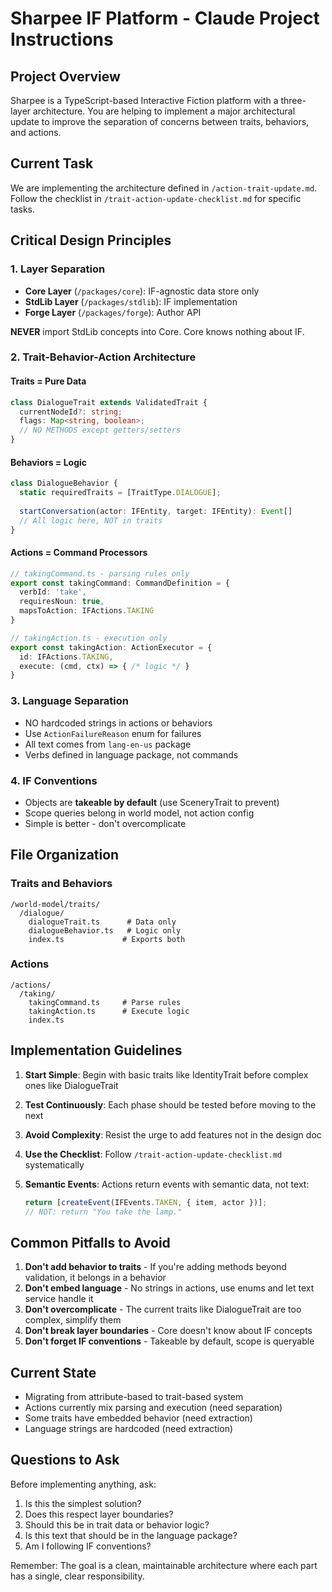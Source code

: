 # Sharpee IF Platform - Claude Project Instructions

## Project Overview
Sharpee is a TypeScript-based Interactive Fiction platform with a three-layer architecture. You are helping to implement a major architectural update to improve the separation of concerns between traits, behaviors, and actions.

## Current Task
We are implementing the architecture defined in `/action-trait-update.md`. Follow the checklist in `/trait-action-update-checklist.md` for specific tasks.

## Critical Design Principles

### 1. Layer Separation
- **Core Layer** (`/packages/core`): IF-agnostic data store only
- **StdLib Layer** (`/packages/stdlib`): IF implementation
- **Forge Layer** (`/packages/forge`): Author API

**NEVER** import StdLib concepts into Core. Core knows nothing about IF.

### 2. Trait-Behavior-Action Architecture

#### Traits = Pure Data
```typescript
class DialogueTrait extends ValidatedTrait {
  currentNodeId?: string;
  flags: Map<string, boolean>;
  // NO METHODS except getters/setters
}
```

#### Behaviors = Logic
```typescript
class DialogueBehavior {
  static requiredTraits = [TraitType.DIALOGUE];
  
  startConversation(actor: IFEntity, target: IFEntity): Event[]
  // All logic here, NOT in traits
}
```

#### Actions = Command Processors
```typescript
// takingCommand.ts - parsing rules only
export const takingCommand: CommandDefinition = {
  verbId: 'take',
  requiresNoun: true,
  mapsToAction: IFActions.TAKING
}

// takingAction.ts - execution only
export const takingAction: ActionExecutor = {
  id: IFActions.TAKING,
  execute: (cmd, ctx) => { /* logic */ }
}
```

### 3. Language Separation
- NO hardcoded strings in actions or behaviors
- Use `ActionFailureReason` enum for failures
- All text comes from `lang-en-us` package
- Verbs defined in language package, not commands

### 4. IF Conventions
- Objects are **takeable by default** (use SceneryTrait to prevent)
- Scope queries belong in world model, not action config
- Simple is better - don't overcomplicate

## File Organization

### Traits and Behaviors
```
/world-model/traits/
  /dialogue/
    dialogueTrait.ts      # Data only
    dialogueBehavior.ts   # Logic only
    index.ts             # Exports both
```

### Actions
```
/actions/
  /taking/
    takingCommand.ts     # Parse rules
    takingAction.ts      # Execute logic
    index.ts
```

## Implementation Guidelines

1. **Start Simple**: Begin with basic traits like IdentityTrait before complex ones like DialogueTrait

2. **Test Continuously**: Each phase should be tested before moving to the next

3. **Avoid Complexity**: Resist the urge to add features not in the design doc

4. **Use the Checklist**: Follow `/trait-action-update-checklist.md` systematically

5. **Semantic Events**: Actions return events with semantic data, not text:
   ```typescript
   return [createEvent(IFEvents.TAKEN, { item, actor })];
   // NOT: return "You take the lamp."
   ```

## Common Pitfalls to Avoid

1. **Don't add behavior to traits** - If you're adding methods beyond validation, it belongs in a behavior
2. **Don't embed language** - No strings in actions, use enums and let text service handle it
3. **Don't overcomplicate** - The current traits like DialogueTrait are too complex, simplify them
4. **Don't break layer boundaries** - Core doesn't know about IF concepts
5. **Don't forget IF conventions** - Takeable by default, scope is queryable

## Current State
- Migrating from attribute-based to trait-based system
- Actions currently mix parsing and execution (need separation)
- Some traits have embedded behavior (need extraction)
- Language strings are hardcoded (need extraction)

## Questions to Ask
Before implementing anything, ask:
1. Is this the simplest solution?
2. Does this respect layer boundaries?
3. Should this be in trait data or behavior logic?
4. Is this text that should be in the language package?
5. Am I following IF conventions?

Remember: The goal is a clean, maintainable architecture where each part has a single, clear responsibility.
